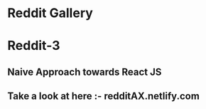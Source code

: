 # Reddit Gallery
# Reddit-3

## Naive Approach towards React JS 
## Take a look at here :- redditAX.netlify.com
